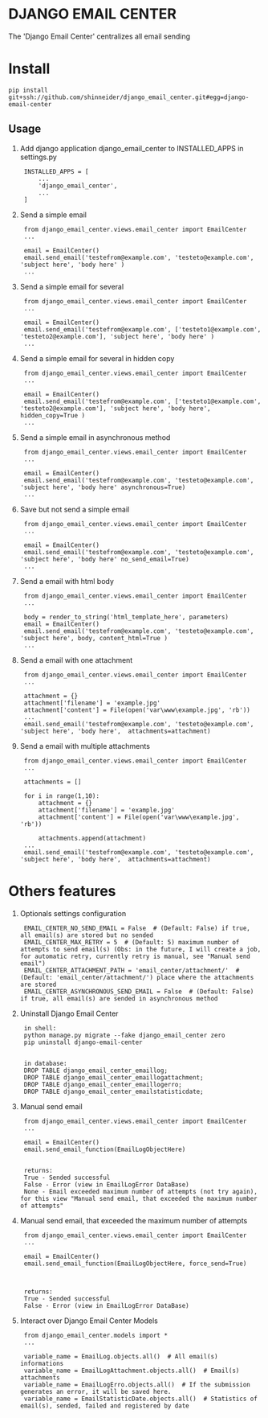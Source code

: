 
DJANGO EMAIL CENTER
===================
  
  
The 'Django Email Center' centralizes all email sending
  
# Install  
  
    pip install git+ssh://github.com/shinneider/django_email_center.git#egg=django-email-center

Usage  
------ 
  
1. Add django application django_email_center to INSTALLED_APPS in settings.py
  
	    INSTALLED_APPS = [  
	        ...  
	        'django_email_center',
	        ...  
	    ]  
  

2. Send a simple email
  
	    from django_email_center.views.email_center import EmailCenter
	    ...  

	    email = EmailCenter()
        email.send_email('testefrom@example.com', 'testeto@example.com', 'subject here', 'body here' )
        ...

3. Send a simple email for several

	    from django_email_center.views.email_center import EmailCenter
	    ...

	    email = EmailCenter()
        email.send_email('testefrom@example.com', ['testeto1@example.com', 'testeto2@example.com'], 'subject here', 'body here' )
        ...

4. Send a simple email for several in hidden copy

	    from django_email_center.views.email_center import EmailCenter
	    ...

	    email = EmailCenter()
        email.send_email('testefrom@example.com', ['testeto1@example.com', 'testeto2@example.com'], 'subject here', 'body here', hidden_copy=True )
        ...

5. Send a simple email in asynchronous method

	    from django_email_center.views.email_center import EmailCenter
	    ...

	    email = EmailCenter()
        email.send_email('testefrom@example.com', 'testeto@example.com', 'subject here', 'body here' asynchronous=True)
        ...

6. Save but not send a simple email

	    from django_email_center.views.email_center import EmailCenter
	    ...

	    email = EmailCenter()
        email.send_email('testefrom@example.com', 'testeto@example.com', 'subject here', 'body here' no_send_email=True)
        ...

7. Send a email with html body
  
	    from django_email_center.views.email_center import EmailCenter
	    ...

	    body = render_to_string('html_template_here', parameters)
	    email = EmailCenter()
        email.send_email('testefrom@example.com', 'testeto@example.com', 'subject here', body, content_html=True )
        ...

8. Send a email with one attachment

        from django_email_center.views.email_center import EmailCenter
	    ...

        attachment = {}
        attachment['filename'] = 'example.jpg'
        attachment['content'] = File(open('var\www\example.jpg', 'rb'))
        ...
        email.send_email('testefrom@example.com', 'testeto@example.com', 'subject here', 'body here',  attachments=attachment)
  
9. Send a email with multiple attachments

        from django_email_center.views.email_center import EmailCenter
	    ...

	    attachments = []

	    for i in range(1,10):
            attachment = {}
            attachment['filename'] = 'example.jpg'
            attachment['content'] = File(open('var\www\example.jpg', 'rb'))

            attachments.append(attachment)
        ...
        email.send_email('testefrom@example.com', 'testeto@example.com', 'subject here', 'body here',  attachments=attachment)

# Others features  
  
1. Optionals settings configuration

	    EMAIL_CENTER_NO_SEND_EMAIL = False  # (Default: False) if true, all email(s) are stored but no sended
        EMAIL_CENTER_MAX_RETRY = 5  # (Default: 5) maximum number of attempts to send email(s) (Obs: in the future, I will create a job, for automatic retry, currently retry is manual, see "Manual send email")
        EMAIL_CENTER_ATTACHMENT_PATH = 'email_center/attachment/'  # (Default: 'email_center/attachment/') place where the attachments are stored
        EMAIL_CENTER_ASYNCHRONOUS_SEND_EMAIL = False  # (Default: False) if true, all email(s) are sended in asynchronous method

2. Uninstall Django Email Center

        in shell:
        python manage.py migrate --fake django_email_center zero
        pip uninstall django-email-center


        in database:
        DROP TABLE django_email_center_emaillog;
        DROP TABLE django_email_center_emaillogattachment;
        DROP TABLE django_email_center_emaillogerro;
        DROP TABLE django_email_center_emailstatisticdate;

3. Manual send email

        from django_email_center.views.email_center import EmailCenter
	    ...

	    email = EmailCenter()
	    email.send_email_function(EmailLogObjectHere)


        returns:
        True - Sended successful
        False - Error (view in EmailLogError DataBase)
        None - Email exceeded maximum number of attempts (not try again), for this view "Manual send email, that exceeded the maximum number of attempts"

3. Manual send email, that exceeded the maximum number of attempts

        from django_email_center.views.email_center import EmailCenter
	    ...

	    email = EmailCenter()
	    email.send_email_function(EmailLogObjectHere, force_send=True)



        returns:
        True - Sended successful
        False - Error (view in EmailLogError DataBase)

4. Interact over Django Email Center Models

        from django_email_center.models import *
        ...

        variable_name = EmailLog.objects.all()  # All email(s) informations
        variable_name = EmailLogAttachment.objects.all()  # Email(s) attachments
        variable_name = EmailLogErro.objects.all()  # If the submission generates an error, it will be saved here.
        variable_name = EmailStatisticDate.objects.all()  # Statistics of email(s), sended, failed and registered by date
